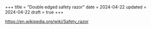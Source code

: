 +++
title = "Double edged safety razor"
date = 2024-04-22
updated = 2024-04-22
draft = true
+++

https://en.wikipedia.org/wiki/Safety_razor